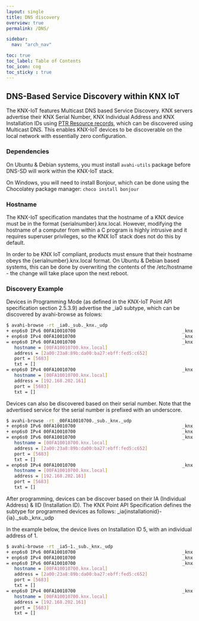 ```yaml
---
layout: single
title: DNS discovery
overview: true
permalink: /DNS/

sidebar:
  nav: "arch_nav"

toc: true
toc_label: Table of Contents
toc_icon: cog
toc_sticky : true
---
```


## DNS-Based Service Discovery within KNX IoT

The KNX-IoT features Multicast DNS based Service Discovery. KNX servers
advertise their KNX Serial Number, KNX Individual Address and KNX Installation
IDs using [PTR Resource records](https://datatracker.ietf.org/doc/html/rfc1035#section-3.3.12),
which can be discovered using Multicast DNS. This enables KNX-IoT devices to
be discoverable on the local network with essentially zero configuration.

### Dependencies

On Ubuntu & Debian systems, you must install `avahi-utils` package before DNS-SD
will work within the KNX-IoT stack.

On Windows, you will need to install Bonjour, which can be done using the Chocolatey
package manager: `choco install bonjour`

### Hostname

The KNX-IoT specification mandates that the hostname of a KNX device must be in
the format {serialnumber}.knx.local. However, modifying the hostname of a
computer from within a C program is highly intrusive and it requires superuser
privileges, so the KNX IoT stack does not do this by default. 

In order to be KNX IoT compliant, products must ensure that their hostname
obeys the {serialnumber}.knx.local format. On Ubuntu & Debian based systems,
this can be done by overwriting the contents of the /etc/hostname - the change
will take place upon the next reboot.

### Discovery Example

Devices in Programming Mode (as defined in the KNX-IoT Point API specification
section 2.5.3.9) advertise the _ia0 subtype, which can be discovered by
avahi-browse as folows:

```bash
$ avahi-browse -rt _ia0._sub._knx._udp
+ enp6s0 IPv6 00FA10010700                                        _knx._udp            local
+ enp6s0 IPv4 00FA10010700                                        _knx._udp            local
= enp6s0 IPv6 00FA10010700                                        _knx._udp            local
   hostname = [00FA10010700.knx.local]
   address = [2a00:23a8:89b:da00:ba27:ebff:fed5:c652]
   port = [5683]
   txt = []
= enp6s0 IPv4 00FA10010700                                        _knx._udp            local
   hostname = [00FA10010700.knx.local]
   address = [192.168.202.161]
   port = [5683]
   txt = []
```

Devices can also be discovered based on their serial number. Note that the
advertised service for the serial number is prefixed with an underscore.

```bash
$ avahi-browse -rt _00FA10010700._sub._knx._udp
+ enp6s0 IPv6 00FA10010700                                        _knx._udp            local
+ enp6s0 IPv4 00FA10010700                                        _knx._udp            local
= enp6s0 IPv6 00FA10010700                                        _knx._udp            local
   hostname = [00FA10010700.knx.local]
   address = [2a00:23a8:89b:da00:ba27:ebff:fed5:c652]
   port = [5683]
   txt = []
= enp6s0 IPv4 00FA10010700                                        _knx._udp            local
   hostname = [00FA10010700.knx.local]
   address = [192.168.202.161]
   port = [5683]
   txt = []
```

After programming, devices can be discover based on their IA (Individual
Address) & IID (Installation ID). The KNX Point API Specification defines the
subtype for programmed devices as follows:
_ia{installationid}-{ia}._sub._knx._udp

In the example below, the device lives on
Installation ID 5, with an individual address of 1.

```bash
$ avahi-browse -rt _ia5-1._sub._knx._udp
+ enp6s0 IPv6 00FA10010700                                        _knx._udp            local
+ enp6s0 IPv4 00FA10010700                                        _knx._udp            local
= enp6s0 IPv6 00FA10010700                                        _knx._udp            local
   hostname = [00FA10010700.knx.local]
   address = [2a00:23a8:89b:da00:ba27:ebff:fed5:c652]
   port = [5683]
   txt = []
= enp6s0 IPv4 00FA10010700                                        _knx._udp            local
   hostname = [00FA10010700.knx.local]
   address = [192.168.202.161]
   port = [5683]
   txt = []
```

